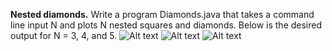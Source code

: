 **Nested diamonds.** Write a program Diamonds.java that takes a command line input N and plots N nested squares and diamonds. Below is the desired output for N = 3, 4, and 5.
![Alt text](https://introcs.cs.princeton.edu/java/15inout/images/diamond3.png)   ![Alt text](https://introcs.cs.princeton.edu/java/15inout/images/diamond4.png)   ![Alt text](https://introcs.cs.princeton.edu/java/15inout/images/diamond5.png)
